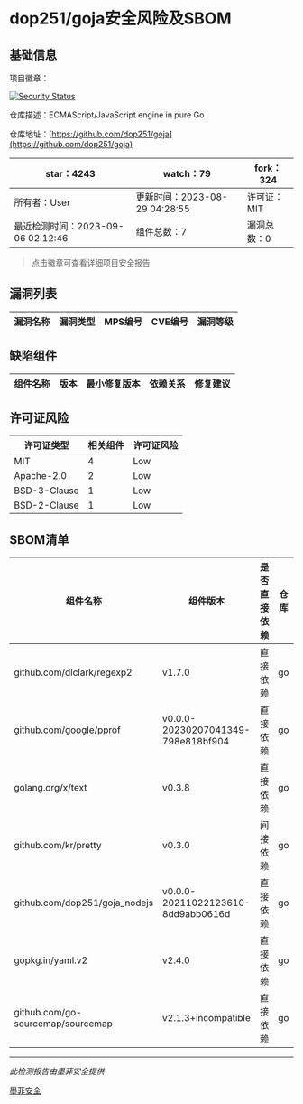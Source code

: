 # dop251/goja安全风险及SBOM

## 基础信息

项目徽章：

[![Security Status](https://www.murphysec.com/platform3/v31/badge/1699123398328320000.svg)](https://www.murphysec.com/console/report/1699123398223462400/1699123398328320000)

仓库描述：ECMAScript/JavaScript engine in pure Go

仓库地址：[https://github.com/dop251/goja](https://github.com/dop251/goja)

| star：4243 | watch：79 | fork：324 |
| ----------- | -------------- | ------------ |
| 所有者：User | 更新时间：2023-08-29 04:28:55 | 许可证：MIT |
| 最近检测时间：2023-09-06 02:12:46 | 组件总数：7 | 漏洞总数：0 |

> 点击徽章可查看详细项目安全报告



## 漏洞列表

| 漏洞名称 | 漏洞类型 | MPS编号 | CVE编号 | 漏洞等级 |
| ------- | ------ | ------- | ------ | ----- |





## 缺陷组件

| 组件名称 | 版本 | 最小修复版本 | 依赖关系 | 修复建议 |
| -------- | ---- | ------------ | -------- | -------- |





## 许可证风险

| 许可证类型 | 相关组件 | 许可证风险 |
| ---------- | -------- | ---------- |
|MIT|4|Low|
|Apache-2.0|2|Low|
|BSD-3-Clause|1|Low|
|BSD-2-Clause|1|Low|




## SBOM清单

| 组件名称 | 组件版本 | 是否直接依赖 | 仓库 |
| -------- | -------- | ------------ | ---- |
|github.com/dlclark/regexp2|v1.7.0|直接依赖|go|
|github.com/google/pprof|v0.0.0-20230207041349-798e818bf904|直接依赖|go|
|golang.org/x/text|v0.3.8|直接依赖|go|
|github.com/kr/pretty|v0.3.0|间接依赖|go|
|github.com/dop251/goja_nodejs|v0.0.0-20211022123610-8dd9abb0616d|直接依赖|go|
|gopkg.in/yaml.v2|v2.4.0|直接依赖|go|
|github.com/go-sourcemap/sourcemap|v2.1.3+incompatible|直接依赖|go|


------

*此检测报告由墨菲安全提供*

[墨菲安全](www.murphysec.com)